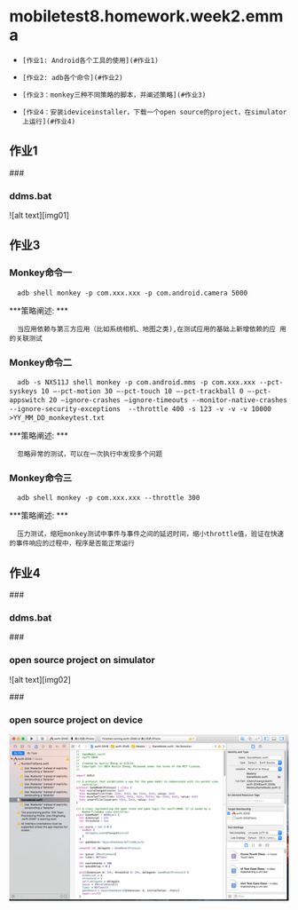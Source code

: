 # mobiletest8.homework.week2.emma
*     [作业1: Android各个工具的使用](#作业1)
*     [作业2: adb各个命令](#作业2)
*     [作业3：monkey三种不同策略的脚本，并阐述策略](#作业3)
*     [作业4：安装ideviceinstaller，下载一个open source的project，在simulator上运行](#作业4)



<h2 id="作业1">作业1</h2>
###<h3 id="ddms">ddms.bat</h3>
![alt text][img01]

  [img01]:https://github.com/emmahuang/mobiletest8.homework.emma/blob/master/week2/src/common/images/ddms.png
  
  
<h2 id="作业3">作业3</h2>
<h3 id="monkeycommand1">Monkey命令一</h3>

      adb shell monkey -p com.xxx.xxx -p com.android.camera 5000
***策略阐述: ***
      
      当应用依赖与第三方应用（比如系统相机、地图之类),在测试应用的基础上新增依赖的应 用的关联测试
      
<h3 id="monkeycommand2">Monkey命令二</h3>

      adb -s NX511J shell monkey -p com.android.mms -p com.xxx.xxx --pct-syskeys 10 —-pct-motion 30 —-pct-touch 10 —-pct-trackball 0 —-pct-appswitch 20 —ignore-crashes —ignore-timeouts --monitor-native-crashes --ignore-security-exceptions  --throttle 400 -s 123 -v -v -v 10000 >YY_MM_DD_monkeytest.txt
***策略阐述: ***
      
      忽略异常的测试，可以在一次执行中发现多个问题
      
      
<h3 id="monkeycommand3">Monkey命令三</h3>

      adb shell monkey -p com.xxx.xxx --throttle 300
***策略阐述: ***
      
      压力测试，缩短monkey测试中事件与事件之间的延迟时间，缩小throttle值，验证在快速的事件响应的过程中，程序是否能正常运行
      
      
 <h2 id="作业4">作业4</h2>
 ###<h3 id="ddms">ddms.bat</h3>
 ###<h3 id="simulator">open source project on simulator</h3>
 ![alt text][img02]

  [img02]:https://github.com/emmahuang/mobiletest8.homework.emma/blob/master/week2/src/common/images/open_source_project_simulator.png
  
 ###<h3 id="device">open source project on device</h3>
 ![alt text][img03]

  [img03]:https://github.com/emmahuang/mobiletest8.homework.emma/blob/master/week2/src/common/images/open_source_project_%E7%9C%9F%E6%9C%BA.png
  
      


